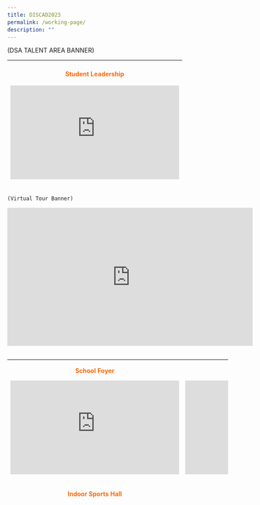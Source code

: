 ```yaml
---
title: DISCAD2023
permalink: /working-page/
description: ""
---
```




(DSA TALENT AREA BANNER)


<table width="302" style="height: 293px;">
<tbody>
<tr>
<td style="width: 293.333px; text-align: center;">
<h4><span style="color: #ff6600;"><strong>Student Leadership</strong></span></h4>
<p><span style="color: #ff6600;"><strong><iframe allowfullscreen="allowfullscreen" frameborder="0" height="214" width="385" src="https://www.youtube.com/embed/18PJOpt-bxk" title="YouTube video player"></iframe></strong></span></p>
</td>
</tr>
<tr>
<td style="width: 293.333px; text-align: center;">
<h4><span style="color: #ff6600;"><strong>Basketball</strong></span></h4>
<p><span style="color: #ff6600;"><strong><iframe allowfullscreen="allowfullscreen" frameborder="0" height="214" width="385" src="https://www.youtube.com/embed/pzEQJ0he4TM" title="YouTube video player"></iframe></strong></span></p>
</td>
</tr>
<tr>
<td style="width: 293.333px; text-align: center;">
<h4><span style="color: #ff6600;"><strong>Malay Dance</strong></span></h4>
<p><span style="color: #ff6600;"><strong><iframe allowfullscreen="allowfullscreen" frameborder="0" height="214" width="385" src="https://www.youtube.com/embed/VVhZRpTNxN0" title="YouTube video player"></iframe></strong></span></p>
</td>
</tr>
<tr>
<td style="width: 293.333px; text-align: center;">
<h4><span style="color: #ff6600;"><strong>Badminton</strong></span></h4>
<p><span style="color: #ff6600;"><strong><iframe allowfullscreen="allowfullscreen" frameborder="0" height="214" width="385" src="https://www.youtube.com/embed/VDS5KNyGbaI" title="YouTube video player"></iframe></strong></span></p>
</td>
</tr>
</tbody>
</table>

	
	(Virtual Tour Banner)
	
<iframe allowfullscreen="" allow="accelerometer; autoplay; clipboard-write; encrypted-media; gyroscope; picture-in-picture; web-share" frameborder="0" title="YouTube video player" src="https://www.youtube.com/embed/C4eeYHPCv2A" height="315" width="560"></iframe><table width="302">
<tbody>
	
</tbody></table><table width="514" style="height: 328px;">
<tbody>
<tr>
<td style="width: 250px; text-align: center;">
<p><strong><span style="color: #ff6600;">School Foyer</span></strong></p>
<p><span style="color: #ff6600;"><iframe allowfullscreen="allowfullscreen" frameborder="0" height="214" width="385" src="https://www.youtube.com/embed/B-iEMWrx1EA" class="ive_eobj_left"></iframe></span></p>
</td>
<td style="width: 250px; text-align: center;">
<p><strong><span style="color: #ff6600;">Mural Painting</span></strong></p>
<p><iframe allowfullscreen="allowfullscreen" frameborder="0" height="214" width="385" src="https://www.youtube.com/embed/OmIjS2FfwiQ" class="ive_eobj_right"></iframe></p>
</td>
</tr>
<tr>
<td style="width: 250px; text-align: center;">
<p><strong><span style="color: #ff6600;">Indoor Sports Hall</span></strong></p>
<p><iframe allowfullscreen="allowfullscreen" frameborder="0" height="214" width="385" src="https://www.youtube.com/embed/JdLCGbwGErQ"></iframe></p>
</td>
<td style="width: 250px; text-align: center;">
<p><strong><span style="color: #ff6600;">Library</span></strong></p>
<p><span style="color: #ff6600;"><iframe allowfullscreen="allowfullscreen" frameborder="0" height="214" width="385" src="https://www.youtube.com/embed/fViWbR0oyyQ" class="ive_eobj_right"></iframe></span></p>
</td>
</tr>
<tr>
<td style="width: 250px; text-align: center;">
<p><strong><span style="color: #ff6600;">School Hall</span></strong></p>
<p><span style="color: #ff6600;"><iframe allowfullscreen="allowfullscreen" frameborder="0" height="214" width="385" src="https://www.youtube.com/embed/uyDHfg9Pa6s"></iframe></span></p>
</td>
<td style="width: 250px; text-align: center;">
<p><strong><span style="color: #ff6600;">Heritage Room</span></strong></p>
<p><span style="color: #ff6600;"><iframe allowfullscreen="allowfullscreen" frameborder="0" height="214" width="385" src="https://www.youtube.com/embed/CjBqsFbhyEI" class="ive_eobj_right"></iframe></span></p>
</td>
</tr>
<tr>
<td style="width: 250px; text-align: center;">
<p><strong><span style="color: #ff6600;">Heritage Corridor</span></strong></p>
<p><iframe allowfullscreen="allowfullscreen" frameborder="0" height="214" width="385" src="https://www.youtube.com/embed/wvTeLWNsXto" class="ive_eobj_left"></iframe></p>
</td>
<td style="width: 250px; text-align: center;">
<p><strong><span style="color: #ff6600;">Music Centre</span></strong></p>
<p><span style="color: #ff6600;"><iframe allowfullscreen="allowfullscreen" frameborder="0" height="214" width="385" src="https://www.youtube.com/embed/RHctoVDm7HI" class="ive_eobj_right"></iframe></span></p>
</td>
</tr>
<tr>
<td style="width: 250px; text-align: center;">
<p><strong><span style="color: #ff6600;">Poem Wall</span></strong></p>
<p><span style="color: #ff6600;"><iframe allowfullscreen="allowfullscreen" frameborder="0" height="214" width="385" src="https://www.youtube.com/embed/eOoVCX47Dlc"></iframe></span></p>
</td>
<td style="width: 250px; text-align: center;">
<p><strong><span style="color: #ff6600;">Broadcasting Room</span></strong></p>
<p><span style="color: #ff6600;"><iframe allowfullscreen="allowfullscreen" frameborder="0" height="214" width="385" src="https://www.youtube.com/embed/RYvKuRrg_gk" class="ive_eobj_right"></iframe></span></p>
</td>
</tr>
<tr>
<td style="width: 250px; text-align: center;">
<p><strong><span style="color: #ff6600;">Canteen</span></strong></p>
<p><span style="color: #ff6600;"><iframe allowfullscreen="allowfullscreen" frameborder="0" height="214" width="385" src="https://www.youtube.com/embed/wdLs2bsvtRQ" class="ive_eobj_left"></iframe></span></p>
</td>
<td style="width: 250px; text-align: center;">
<p><strong><span style="color: #ff6600;">Field</span></strong></p>
<p><span style="color: #ff6600;"><iframe allowfullscreen="allowfullscreen" frameborder="0" height="214" width="385" src="https://www.youtube.com/embed/KfXUc8oNk6o" class="ive_eobj_right"></iframe></span></p>
	
![](/images/DSA-westories-at-bbss.png)
	
<div style="text-align: center;">Click on the above banner to know more about life in BBSS.</div>
<p style="text-align: left;"><br />Introduced in 2004, the DSA scheme seeks to promote holistic education and provide students with an opportunity to demonstrate a more diverse range of achievements and talent when seeking admission to a secondary school.<br /><br />At Bukit Batok Secondary School (BBSS), we believe that every child is unique and has innate abilities to be developed. Our school values, mission and vision, represent our collective passion, dreams and aspirations, and guide us in how we work with our parents, community and partners to realise the full potential of our students. We endeavour to build a culture of self-directedness and abundance mentality amongst staff and students. Children are firmly at the heart of our work and we seek to develop the whole child by providing meaningful and connected learning experiences that will allow every BBSSian to develop the right values, competencies and skills to do well in the 21st century.<br /><br /></p>
</td>
</tr>
</tbody>
</table>